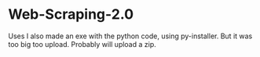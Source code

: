 # Web-Scraping-2.0
Uses
I also made an exe with the python code, using py-installer. But it was too big too upload.
Probably will upload a zip.
